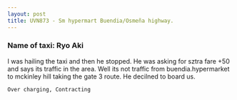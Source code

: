 ```yaml
---
layout: post
title: UVN873 - Sm hypermart Buendia/Osmeña highway.
---
```


### Name of taxi: Ryo Aki

I was hailing the taxi and then he stopped. He was asking for sztra fare +50 and says its traffic in the area. Well its not traffic from buendia.hypermarket to mckinley hill taking the gate 3 route. He decilned to board us.

```Over charging, Contracting```
